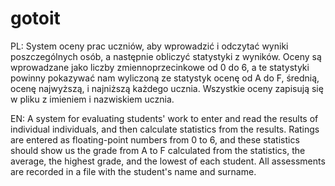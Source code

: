 # gotoit

PL: System oceny prac uczniów, aby wprowadzić i odczytać wyniki poszczególnych osób, a następnie obliczyć statystyki z wyników. 
Oceny są wprowadzane jako liczby zmiennoprzecinkowe od 0 do 6, 
a te statystyki powinny pokazywać nam wyliczoną ze statystyk ocenę od A do F, średnią, ocenę najwyższą, i najniższą każdego ucznia.
Wszystkie oceny zapisują się w pliku z imieniem i nazwiskiem ucznia.

EN: A system for evaluating students' work to enter and read the results of individual individuals, and then calculate statistics from the results. 
Ratings are entered as floating-point numbers from 0 to 6, and these statistics should show us the grade from A to F calculated from the statistics,
the average, the highest grade, and the lowest of each student. All assessments are recorded in a file with the student's name and surname.
